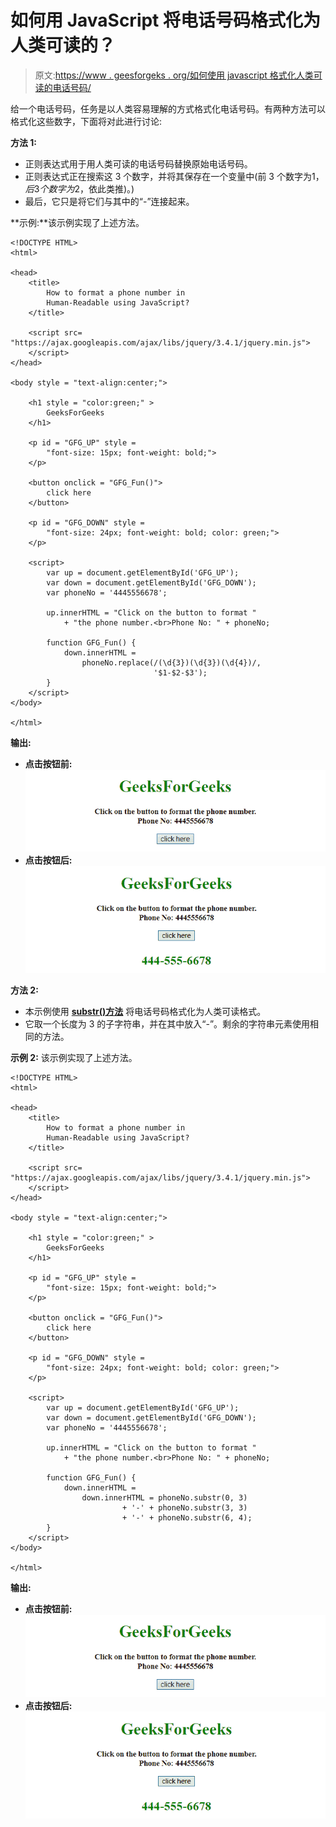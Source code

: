 # 如何用 JavaScript 将电话号码格式化为人类可读的？

> 原文:[https://www . geesforgeks . org/如何使用 javascript 格式化人类可读的电话号码/](https://www.geeksforgeeks.org/how-to-format-a-phone-number-in-human-readable-using-javascript/)

给一个电话号码，任务是以人类容易理解的方式格式化电话号码。有两种方法可以格式化这些数字，下面将对此进行讨论:

**方法 1:**

*   正则表达式用于用人类可读的电话号码替换原始电话号码。
*   正则表达式正在搜索这 3 个数字，并将其保存在一个变量中(前 3 个数字为$1，后 3 个数字为$2，依此类推)。)
*   最后，它只是将它们与其中的“-”连接起来。

**示例:**该示例实现了上述方法。

```
<!DOCTYPE HTML>  
<html>  

<head>  
    <title>  
        How to format a phone number in
        Human-Readable using JavaScript?
    </title>

    <script src=
"https://ajax.googleapis.com/ajax/libs/jquery/3.4.1/jquery.min.js">
    </script>
</head>  

<body style = "text-align:center;">  

    <h1 style = "color:green;" >  
        GeeksForGeeks  
    </h1> 

    <p id = "GFG_UP" style = 
        "font-size: 15px; font-weight: bold;"> 
    </p>

    <button onclick = "GFG_Fun()">
        click here
    </button>

    <p id = "GFG_DOWN" style = 
        "font-size: 24px; font-weight: bold; color: green;"> 
    </p>

    <script>  
        var up = document.getElementById('GFG_UP');
        var down = document.getElementById('GFG_DOWN');
        var phoneNo = '4445556678';

        up.innerHTML = "Click on the button to format "
            + "the phone number.<br>Phone No: " + phoneNo; 

        function GFG_Fun() {
            down.innerHTML = 
                phoneNo.replace(/(\d{3})(\d{3})(\d{4})/,
                                '$1-$2-$3');
        } 
    </script>  
</body>  

</html>
```

**输出:**

*   **点击按钮前:**
    ![](img/7fd0e8907c78c70f20d67d61973c1b79.png)
*   **点击按钮后:**
    ![](img/0ba511e69b534c8ff133bcbc77d6f428.png)

**方法 2:**

*   本示例使用 **[substr()方法](https://www.geeksforgeeks.org/javascript-string-substr/)** 将电话号码格式化为人类可读格式。
*   它取一个长度为 3 的子字符串，并在其中放入“-”。剩余的字符串元素使用相同的方法。

**示例 2:** 该示例实现了上述方法。

```
<!DOCTYPE HTML>  
<html>  

<head>  
    <title>  
        How to format a phone number in
        Human-Readable using JavaScript?
    </title>

    <script src=
"https://ajax.googleapis.com/ajax/libs/jquery/3.4.1/jquery.min.js">
    </script>
</head>  

<body style = "text-align:center;">  

    <h1 style = "color:green;" >  
        GeeksForGeeks  
    </h1> 

    <p id = "GFG_UP" style = 
        "font-size: 15px; font-weight: bold;"> 
    </p>

    <button onclick = "GFG_Fun()">
        click here
    </button>

    <p id = "GFG_DOWN" style = 
        "font-size: 24px; font-weight: bold; color: green;"> 
    </p>

    <script>  
        var up = document.getElementById('GFG_UP');
        var down = document.getElementById('GFG_DOWN');
        var phoneNo = '4445556678';

        up.innerHTML = "Click on the button to format "
            + "the phone number.<br>Phone No: " + phoneNo; 

        function GFG_Fun() {
            down.innerHTML = 
                down.innerHTML = phoneNo.substr(0, 3)
                         + '-' + phoneNo.substr(3, 3)
                         + '-' + phoneNo.substr(6, 4);
        } 
    </script>  
</body>  

</html>
```

**输出:**

*   **点击按钮前:**
    ![](img/7fd0e8907c78c70f20d67d61973c1b79.png)
*   **点击按钮后:**
    ![](img/0ba511e69b534c8ff133bcbc77d6f428.png)